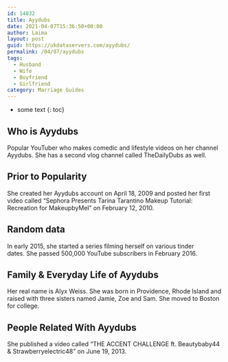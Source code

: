 ```yaml
---
id: 14832
title: Ayydubs
date: 2021-04-07T15:36:50+00:00
author: Laima
layout: post
guid: https://ukdataservers.com/ayydubs/
permalink: /04/07/ayydubs
tags:
  - Husband
  - Wife
  - Boyfriend
  - Girlfriend
category: Marriage Guides
---
```


* some text
{: toc}


## Who is Ayydubs
                  
                  
                  
Popular YouTuber who makes comedic and lifestyle videos on her channel Ayydubs. She has a second vlog channel called TheDailyDubs as well.
                  
              
            
              
            
                
                
                
## Prior to Popularity
                  
                  
                  
She created her Ayydubs account on April 18, 2009 and posted her first video called &#8220;Sephora Presents Tarina Tarantino Makeup Tutorial: Recreation for MakeupbyMel&#8221; on February 12, 2010.
                  
              
            
              
            
                
                
                
## Random data
                  
                  
                  
In early 2015, she started a series filming herself on various tinder dates. She passed 500,000 YouTube subscribers in February 2016. 
                  
              
            
              
            
                
                
                
## Family & Everyday Life of Ayydubs
                  
                  
                  
Her real name is Alyx Weiss. She was born in Providence, Rhode Island and raised with three sisters named Jamie, Zoe and Sam. She moved to Boston for college.
                  
              
            
              
            
                
                
                
## People Related With Ayydubs
                  
                  
                  
She published a video called &#8220;THE ACCENT CHALLENGE ft. Beautybaby44 & Strawberryelectric48&#8221; on June 19, 2013.
                  
              
            
              
            
                
              
            
              
              
            
            
              
            
          
          
          